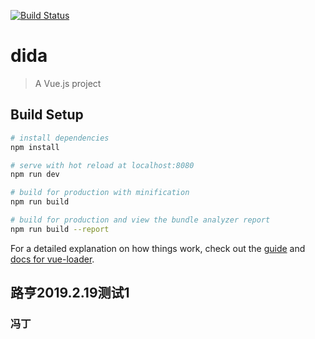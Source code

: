 [![Build Status](https://www.travis-ci.org/lHeng9/dida_frontend.svg?branch=master)](https://www.travis-ci.org/lHeng9/dida_frontend)
# dida

> A Vue.js project

## Build Setup

``` bash
# install dependencies
npm install

# serve with hot reload at localhost:8080
npm run dev

# build for production with minification
npm run build

# build for production and view the bundle analyzer report
npm run build --report
```

For a detailed explanation on how things work, check out the [guide](http://vuejs-templates.github.io/webpack/) and [docs for vue-loader](http://vuejs.github.io/vue-loader).

## 路亨2019.2.19测试1

### 冯丁
